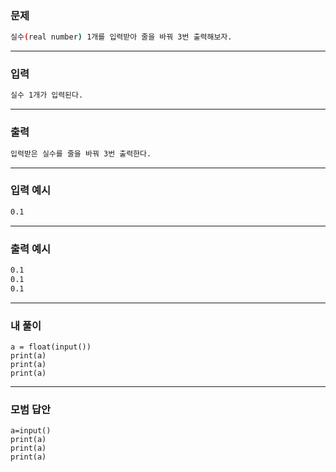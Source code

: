 ### 문제 
```sh
실수(real number) 1개를 입력받아 줄을 바꿔 3번 출력해보자.
```
***

### 입력
```sh
실수 1개가 입력된다.
```
***

### 출력 
```sh
입력받은 실수를 줄을 바꿔 3번 출력한다.
```
***

### 입력 예시
```sh
0.1
```
***

### 출력 예시
```sh
0.1
0.1
0.1
```
***

### 내 풀이
~~~
a = float(input())
print(a)
print(a)
print(a)
~~~
***

### 모범 답안
~~~
a=input()
print(a)
print(a)
print(a)
~~~
